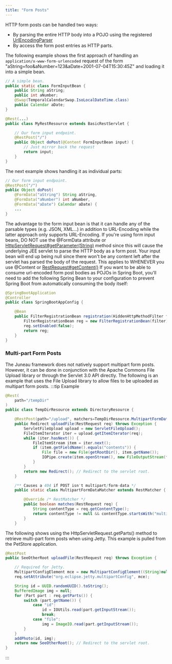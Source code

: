 ```yaml
---
title: "Form Posts"
---
```


HTTP form posts can be handled two ways:
- By parsing the entire HTTP body into a POJO using the registered [UrlEncodingParser](../apidocs/org/apache/juneau/urlencoding/UrlEncodingParser.html)
- By access the form post entries as HTTP parts.

The following example shows the first approach of handling an `application/x-www-form-urlencoded`
request of the form "aString=foo&aNumber=123&aDate=2001-07-04T15:30:45Z" and
loading it into a simple bean.

```java
// A simple bean.
public static class FormInputBean {
    public String aString;
    public int aNumber;
    @Swap(TemporalCalendarSwap.IsoLocalDateTime.class)
    public Calendar aDate;
}
```


```java
@Rest(...)
public class MyRestResource extends BasicRestServlet {

    // Our form input endpoint.
    @RestPost("/")
    public Object doPost(@Content FormInputBean input) {
        // Just mirror back the request
        return input;
    }
}
```


The next example shows handling it as individual parts:

```java
// Our form input endpoint.
@RestPost("/")
public Object doPost(
    @FormData("aString") String aString,
    @FormData("aNumber") int aNumber,
    @FormData("aDate") Calendar aDate) {
    ...
}
```


The advantage to the form input bean is that it can handle any of the parsable types (e.g. JSON, XML...)
in addition to URL-Encoding while the latter approach only supports URL-Encoding.
If you're using form input beans, DO NOT use the @FormData attribute or
[HttpServletRequest#getParameter(String)](../apidocs/jakarta/servlet/http/HttpServletRequest.html#getParameter(String)) method since this will cause the
underlying JEE servlet to parse the HTTP body as a form post.
Your input bean will end up being null since there won't be any content left after the servlet
has parsed the body of the request.
This applies to WHENEVER you use @Content or [RestRequest#getContent()](../apidocs/org/apache/juneau/rest/RestRequest.html#getContent())
If you want to be able to consume url-encoded form post bodies as POJOs in Spring Boot, you'll need to
add the following Spring Bean to your configuration to prevent Spring Boot from automatically
consuming the body itself:

```java
@SpringBootApplication
@Controller
public class SpringBootAppConfig {

    @Bean
    public FilterRegistrationBean registration(HiddenHttpMethodFilter filter) {
        FilterRegistrationBean reg = new FilterRegistrationBean(filter);
        reg.setEnabled(false);
        return reg;
    }
}
```


### Multi-part Form Posts

The Juneau framework does not natively support multipart form posts.
However, it can be done in conjunction with the Apache Commons File Upload library or through the Servlet 3.0 API directly.
The following is an example that uses the File Upload library to allow files to be uploaded as multipart form posts.
:::tip Example


```java
@Rest(
    path="/tempDir"
)
public class TempDirResource extends DirectoryResource {

    @RestPost(path="/upload", matchers=TempDirResource.MultipartFormDataMatcher.class)
    public Redirect uploadFile(RestRequest req) throws Exception {
        ServletFileUpload upload = new ServletFileUpload();
        FileItemIterator iter = upload.getItemIterator(req);
        while (iter.hasNext()) {
            FileItemStream item = iter.next();
            if (item.getFieldName().equals("contents")) {
                File file = new File(getRootDir(), item.getName());
                IOPipe.create(item.openStream(), new FileOutputStream(file)).closeOut().run();
            }
        }
        return new Redirect(); // Redirect to the servlet root.
    }

    /** Causes a 404 if POST isn't multipart/form-data */
    public static class MultipartFormDataMatcher extends RestMatcher {

        @Override /* RestMatcher */
        public boolean matches(RestRequest req) {
            String contentType = req.getContentType();
            return contentType != null && contentType.startsWith("multipart/form-data");
        }
    }
```


The following shows using the HttpServletRequest.getParts() method to retrieve multi-part form posts when using Jetty.
This example is pulled from the PetStore application.

```java
@RestPost
public SeeOtherRoot uploadFile(RestRequest req) throws Exception {

    // Required for Jetty.
    MultipartConfigElement mce = new MultipartConfigElement((String)null);
    req.setAttribute("org.eclipse.jetty.multipartConfig", mce);

    String id = UUID.randomUUID().toString();
    BufferedImage img = null;
    for (Part part : req.getParts()) {
        switch (part.getName()) {
            case "id":
                id = IOUtils.read(part.getInputStream());
                break;
            case "file":
                img = ImageIO.read(part.getInputStream());
        }
    }
    addPhoto(id, img);
    return new SeeOtherRoot(); // Redirect to the servlet root.
}

```

:::
